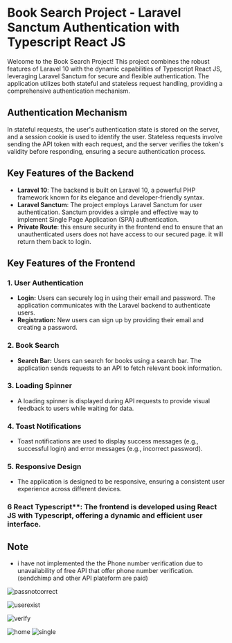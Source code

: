 # Book Search Project - Laravel Sanctum Authentication with Typescript React JS

Welcome to the Book Search Project! This project combines the robust features of Laravel 10 with the dynamic capabilities of Typescript React JS, leveraging Laravel Sanctum for secure and flexible authentication. The application utilizes both stateful and stateless request handling, providing a comprehensive authentication mechanism.

## Authentication Mechanism

In stateful requests, the user's authentication state is stored on the server, and a session cookie is used to identify the user. Stateless requests involve sending the API token with each request, and the server verifies the token's validity before responding, ensuring a secure authentication process.

## Key Features of the Backend

- **Laravel 10**: The backend is built on Laravel 10, a powerful PHP framework known for its elegance and developer-friendly syntax.
- **Laravel Sanctum**: The project employs Laravel Sanctum for user authentication. Sanctum provides a simple and effective way to implement Single Page Application (SPA) authentication.
- **Private Route**: this ensure security in the frontend end to ensure that an unauthenticated users does not have access to our secured page. it will return them back to login.

## Key Features of the Frontend

### 1. User Authentication

- **Login:** Users can securely log in using their email and password. The application communicates with the Laravel backend to authenticate users.
- **Registration:** New users can sign up by providing their email and creating a password.

### 2. Book Search

- **Search Bar:** Users can search for books using a search bar. The application sends requests to an API to fetch relevant book information.

### 3. Loading Spinner

- A loading spinner is displayed during API requests to provide visual feedback to users while waiting for data.

### 4. Toast Notifications

- Toast notifications are used to display success messages (e.g., successful login) and error messages (e.g., incorrect password).

### 5. Responsive Design

- The application is designed to be responsive, ensuring a consistent user experience across different devices.

### 6 React Typescript**: The frontend is developed using React JS with Typescript, offering a dynamic and efficient user interface.

## Note
- i have not implemented the the Phone number verification due to unavailability of free API that offer phone number verification.(sendchimp and other API plateform are paid)

   
![passnotcorrect](https://github.com/Augustine-ebuka/book/assets/78606987/ec6e403b-60be-40f6-a47c-d9e6fdc0e570)

![userexist](https://github.com/Augustine-ebuka/book/assets/78606987/746785b5-c464-486e-be0d-fd7ff49547d2)

![verify](https://github.com/Augustine-ebuka/book/assets/78606987/c6bc75e8-4604-4628-86af-a21ef192b5ba)

![home](https://github.com/Augustine-ebuka/book/assets/78606987/b48a87db-bfd4-4aaf-8875-850a08969c4c)
![single](https://github.com/Augustine-ebuka/book/assets/78606987/0c2a9d6e-c9ee-475f-873c-264f443000d9)
